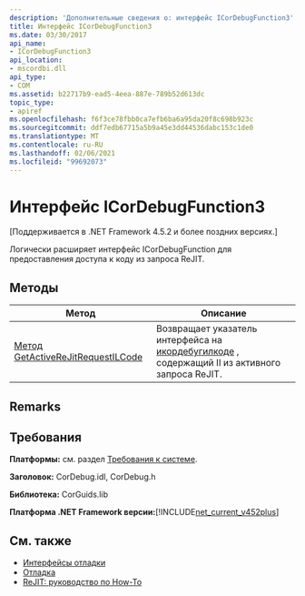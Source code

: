 ```yaml
---
description: 'Дополнительные сведения о: интерфейс ICorDebugFunction3'
title: Интерфейс ICorDebugFunction3
ms.date: 03/30/2017
api_name:
- ICorDebugFunction3
api_location:
- mscordbi.dll
api_type:
- COM
ms.assetid: b22717b9-ead5-4eea-887e-789b52d613dc
topic_type:
- apiref
ms.openlocfilehash: f6f3ce78fbb0ca7efb6ba6a95da20f8c698b923c
ms.sourcegitcommit: ddf7edb67715a5b9a45e3dd44536dabc153c1de0
ms.translationtype: MT
ms.contentlocale: ru-RU
ms.lasthandoff: 02/06/2021
ms.locfileid: "99692073"
---
```

# <a name="icordebugfunction3-interface"></a>Интерфейс ICorDebugFunction3

[Поддерживается в .NET Framework 4.5.2 и более поздних версиях.]  
  
 Логически расширяет интерфейс ICorDebugFunction для предоставления доступа к коду из запроса ReJIT.  
  
## <a name="methods"></a>Методы  
  
|Метод|Описание|  
|------------|-----------------|  
|[Метод GetActiveReJitRequestILCode](icordebugfunction3-getactiverejitrequestilcode-method.md)|Возвращает указатель интерфейса на [икордебугилкоде](icordebugilcode-interface.md) , содержащий Il из активного запроса ReJIT.|  
  
## <a name="remarks"></a>Remarks  
  
## <a name="requirements"></a>Требования  

 **Платформы:** см. раздел [Требования к системе](../../get-started/system-requirements.md).  
  
 **Заголовок:** CorDebug.idl, CorDebug.h  
  
 **Библиотека:** CorGuids.lib  
  
 **Платформа .NET Framework версии:**[!INCLUDE[net_current_v452plus](../../../../includes/net-current-v452plus-md.md)]  
  
## <a name="see-also"></a>См. также

- [Интерфейсы отладки](debugging-interfaces.md)
- [Отладка](index.md)
- [ReJIT: руководство по How-To](/archive/blogs/davbr/rejit-a-how-to-guide)
